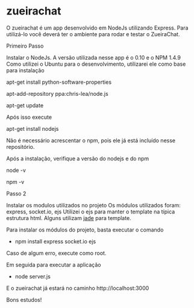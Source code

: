 zueirachat
==========

O zueirachat é um app desenvolvido em NodeJs utilizando Express. Para utilizá-lo você deverá ter
o ambiente para rodar e testar o ZueiraChat.

Primeiro Passo

Instalar o NodeJs. A versão utilizada nesse app é o 0.10 e o NPM 1.4.9
Como utilizei o Ubuntu para o desenvolvimento, utilizarei ele como base para instalação

apt-get install python-software-properties

apt-add-repository ppa:chris-lea/node.js

apt-get update

Após isso execute

apt-get install nodejs

Não é necessário acrescentar o npm, pois ele já está incluído nesse repositório.

Após a instalação, verifique a versão do nodejs e do npm

node -v

npm -v

Passo 2

Instalar os modulos utilizados no projeto
Os módulos utilizados foram: express, socket.io,  ejs
Utilizei o ejs para manter o template na típica estrutura html. Alguns utilizam [jade](http://jade-lang.com/) para template.

Para instalar os módulos do projeto, basta executar o comando

 - npm install express socket.io ejs

Caso de algum erro, execute como root.

Em seguida para executar a aplicação

- node server.js

E o zueirachat já estará no caminho http://localhost:3000

Bons estudos!
